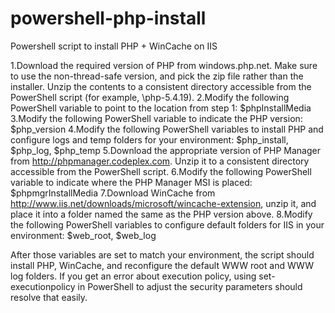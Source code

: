powershell-php-install
======================

Powershell script to install PHP + WinCache on IIS

1.Download the required version of PHP from windows.php.net.  Make sure to use the non-thread-safe version, and pick the zip file rather than the installer.  Unzip the contents to a consistent directory accessible from the PowerShell script (for example, \php-5.4.19).
2.Modify the following PowerShell variable to point to the location from step 1: $phpInstallMedia
3.Modify the following PowerShell variable to indicate the PHP version: $php_version
4.Modify the following PowerShell variables to install PHP and configure logs and temp folders for your environment: $php_install, $php_log, $php_temp
5.Download the appropriate version of PHP Manager from http://phpmanager.codeplex.com.  Unzip it to a consistent directory accessible from the PowerShell script.
6.Modify the following PowerShell variable to indicate where the PHP Manager MSI is placed: $phpmgrInstallMedia
7.Download WinCache from http://www.iis.net/downloads/microsoft/wincache-extension, unzip it, and place it into a folder named the same as the PHP version above.
8.Modify the following PowerShell variables to configure default folders for IIS in your environment: $web_root, $web_log

After those variables are set to match your environment, the script should install PHP, WinCache, and reconfigure the default WWW root and WWW log folders.  If you get an error about execution policy, using set-executionpolicy in PowerShell to adjust the security parameters should resolve that easily.
